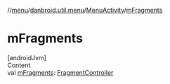 //[menu](../../index.md)/[danbroid.util.menu](../index.md)/[MenuActivity](index.md)/[mFragments](m-fragments.md)



# mFragments  
[androidJvm]  
Content  
val [mFragments](m-fragments.md): [FragmentController](https://developer.android.com/reference/kotlin/androidx/fragment/app/FragmentController.html)  



